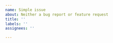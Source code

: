 ```yaml
---
name: Simple issue
about: Neither a bug report or feature request
title: ''
labels: ''
assignees: ''

---
```



